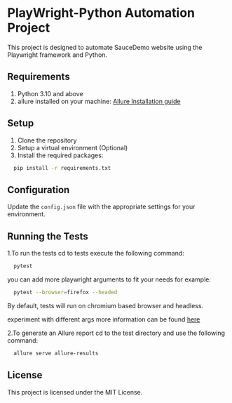 # PlayWright-Python Automation Project

This project is designed to automate SauceDemo website using the Playwright
framework and Python.

## Requirements
1. Python 3.10 and above
2. allure installed on your machine: 
[Allure Installation guide](https://allurereport.org/docs/install/)

## Setup
1. Clone the repository
2. Setup a virtual environment (Optional)
3. Install the required packages:
```sh
  pip install -r requirements.txt
```

## Configuration

Update the `config.json` file with the appropriate settings for your environment.

## Running the Tests

1.To run the tests cd to tests execute the following command:
```sh
  pytest
```
you can add more playwright arguments to fit your needs for example:
```sh
  pytest --browser=firefox --headed
```
By default, tests will run on chromium based browser and headless.

experiment with different args more information can be found [here](https://playwright.dev/python/docs/test-runners#cli-arguments)

2.To generate an Allure report cd to the test directory and use the following command:
 ```sh
   allure serve allure-results
 ```

## License

This project is licensed under the MIT License.